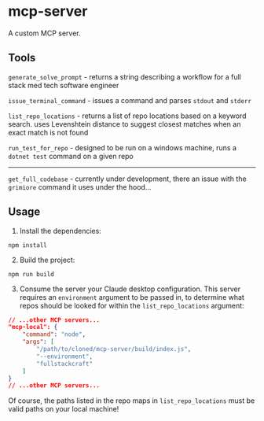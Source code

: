# mcp-server

A custom MCP server.

## Tools

`generate_solve_prompt` - returns a string describing a workflow for a full stack med tech software engineer

`issue_terminal_command` - issues a command and parses `stdout` and `stderr`

`list_repo_locations` - returns a list of repo locations based on a keyword search. uses Levenshtein distance to suggest closest matches when an exact match is not found

`run_test_for_repo` - designed to be run on a windows machine, runs a `dotnet test` command on a given repo

---

`get_full_codebase` - currently under development, there an issue with the `grimiore` command it uses under the hood...

## Usage

1. Install the dependencies:

```shell
npm install
```

2. Build the project:

```shell
npm run build
```

3. Consume the server your Claude desktop configuration. This server requires an `environment` argument to be passed in, to determine what repos should be looked for within the `list_repo_locations` argument:

```json
// ...other MCP servers...
"mcp-local": {
    "command": "node",
    "args": [
        "/path/to/cloned/mcp-server/build/index.js",
        "--environment",
        "fullstackcraft"
    ]
}
// ...other MCP servers...
```

Of course, the paths listed in the repo maps in `list_repo_locations` must be valid paths on your local machine!